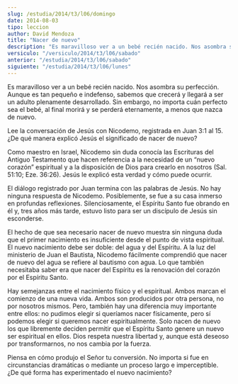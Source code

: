 ```yaml
---
slug: /estudia/2014/t3/l06/domingo
date: 2014-08-03
tipo: leccion
author: David Mendoza
title: "Nacer de nuevo"
description: "Es maravilloso ver a un bebé recién nacido. Nos asombra su perfección. Aunque es tan pequeño e indefenso, sabemos que crecerá y llegará a ser un adulto plenamente desarrollado. Sin embargo, no importa cuán perfecto sea el bebé, al final morirá y se perderá eternamente, a menos que nazca de nuevo."
versiculo: "/versiculo/2014/t3/l06/sabado"
anterior: "/estudia/2014/t3/l06/sabado"
siguiente: "/estudia/2014/t3/l06/lunes"
---
```


Es maravilloso ver a un bebé recién nacido. Nos asombra su perfección. Aunque es tan pequeño e indefenso, sabemos que crecerá y llegará a ser un adulto plenamente desarrollado. Sin embargo, no importa cuán perfecto sea el bebé, al final morirá y se perderá eternamente, a menos que nazca de nuevo.

Lee la conversación de Jesús con Nicodemo, registrada en Juan 3:1 al 15. ¿De qué manera explicó Jesús el significado de nacer de nuevo?

Como maestro en Israel, Nicodemo sin duda conocía las Escrituras del Antiguo Testamento que hacen referencia a la necesidad de un “nuevo corazón” espiritual y a la disposición de Dios para crearlo en nosotros (Sal. 51:10; Eze. 36:26). Jesús le explicó esta verdad y cómo puede ocurrir.

El diálogo registrado por Juan termina con las palabras de Jesús. No hay ninguna respuesta de Nicodemo. Posiblemente, se fue a su casa inmerso en profundas reflexiones. Silenciosamente, el Espíritu Santo fue obrando en él y, tres años más tarde, estuvo listo para ser un discípulo de Jesús sin esconderse.

El hecho de que sea necesario nacer de nuevo muestra sin ninguna duda que el primer nacimiento es insuficiente desde el punto de vista espiritual. El nuevo nacimiento debe ser doble: del agua y del Espíritu. A la luz del ministerio de Juan el Bautista, Nicodemo fácilmente comprendió que nacer de nuevo del agua se refiere al bautismo con agua. Lo que también necesitaba saber era que nacer del Espíritu es la renovación del corazón por el Espíritu Santo.

Hay semejanzas entre el nacimiento físico y el espiritual. Ambos marcan el comienzo de una nueva vida. Ambos son producidos por otra persona, no por nosotros mismos. Pero, también hay una diferencia muy importante entre ellos: no pudimos elegir si queríamos nacer físicamente, pero sí podemos elegir si queremos nacer espiritualmente. Solo nacen de nuevo los que libremente deciden permitir que el Espíritu Santo genere un nuevo ser espiritual en ellos. Dios respeta nuestra libertad y, aunque está deseoso por transformarnos, no nos cambia por la fuerza.

Piensa en cómo produjo el Señor tu conversión. No importa si fue en circunstancias dramáticas o mediante un proceso largo e imperceptible. ¿De qué forma has experimentado el nuevo nacimiento?
